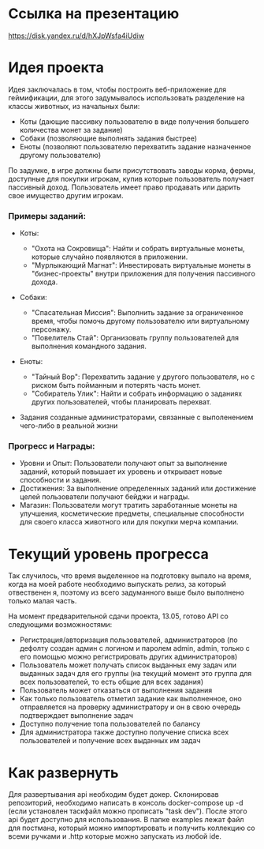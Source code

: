 # Ссылка на презентацию
https://disk.yandex.ru/d/hXJpWsfa4iUdiw
# Идея проекта
Идея заключалась в том, чтобы построить веб-приложение для геймификации, для этого задумывалось использовать разделение 
на классы животных, из начальных были:

- Коты (дающие пассивку пользователю в виде получения большего количества монет за задание)
- Собаки (позволяющие выполнять задания быстрее)
- Еноты (позволяют пользователю перехватить задание назначенное другому пользователю)

По задумке, в игре должны были присутствовать заводы корма, фермы, доступные для покупки игрокам, купив которые пользователь
получает пассивный доход. Пользователь имеет право продавать или дарить свое имущество другим игрокам.

### Примеры заданий:
- Коты:
    - "Охота на Сокровища": Найти и собрать виртуальные монеты, которые случайно появляются в приложении.
    - "Мурлыкающий Магнат": Инвестировать виртуальные монеты в "бизнес-проекты" внутри приложения для получения пассивного дохода.

- Собаки:
    - "Спасательная Миссия": Выполнить задание за ограниченное время, чтобы помочь другому пользователю или виртуальному персонажу.
    - "Повелитель Стай": Организовать группу пользователей для выполнения командного задания.

- Еноты:
    - "Тайный Вор": Перехватить задание у другого пользователя, но с риском быть пойманным и потерять часть монет.
    - "Собиратель Улик": Найти и собрать информацию о заданиях других пользователей, чтобы планировать перехват.

- Задания созданные администраторами, связанные с выполенением чего-либо в реальной жизни

### Прогресс и Награды:
- Уровни и Опыт: Пользователи получают опыт за выполнение заданий, который повышает их уровень и открывает новые способности и задания.
- Достижения: За выполнение определенных заданий или достижение целей пользователи получают бейджи и награды.
- Магазин: Пользователи могут тратить заработанные монеты на улучшения, косметические предметы, специальные способности 
для своего класса животного или для покупки мерча компании.


# Текущий уровень прогресса
Так случилось, что время выделенное на подготовку выпало на время, когда на моей работе необходимо выпускать релиз,
за который отвественен я, поэтому из всего задуманного выше было выполнено только малая часть. 

На момент предварительной сдачи проекта, 13.05, готово API со следующими возможностями:

- Регистрация/авторизация пользователей, администраторов (по дефолту создан админ с логином и паролем admin, admin, 
только с его помощью можно регистрировать других администраторов)
- Пользователь может получать список выданных ему задач или выданных задач для его группы (на текущий момент это группа
для всех пользователей, то есть общие для всех задания)
- Пользователь может отказаться от выполнения задания
- Как только пользователь отметил задание как выполненное, оно отправляется на проверку администратору и он в свою
очередь подтверждает выполнение задач
- Доступно получение топа пользователей по балансу
- Для администратора также доступно получение списка всех пользователей и получение всех выданных им задач

# Как развернуть

Для развертывания api необходим будет докер. Склонировав репозиторий, необходимо написать в консоль docker-compose up -d
(если установлен таскфайл можно прописать "task dev"). После этого api будет доступно для использования. В папке examples
лежат файл для постмана, который можно импортировать и получить коллекцию со всеми ручками и .http которые можно запускать
из любой ide.